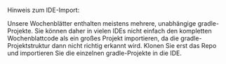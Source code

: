 Hinweis zum IDE-Import:

Unsere Wochenblätter enthalten meistens mehrere, unabhängige gradle-Projekte. Sie können daher in vielen IDEs nicht einfach den kompletten Wochenblattcode als ein großes Projekt importieren, da die gradle-Projektstruktur dann nicht richtig erkannt wird. Klonen Sie erst das Repo und importieren Sie die einzelnen gradle-Projekte in die IDE.
